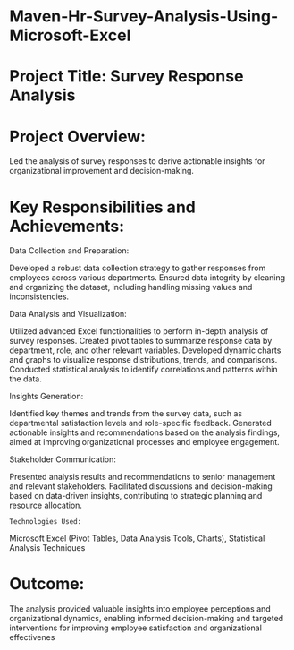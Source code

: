# Maven-Hr-Survey-Analysis-Using-Microsoft-Excel

# Project Title: Survey Response Analysis

# Project Overview:
Led the analysis of survey responses to derive actionable insights for organizational improvement and decision-making.

# Key Responsibilities and Achievements:

   Data Collection and Preparation:

Developed a robust data collection strategy to gather responses from employees across various departments.
Ensured data integrity by cleaning and organizing the dataset, including handling missing values and inconsistencies.

   Data Analysis and Visualization:

Utilized advanced Excel functionalities to perform in-depth analysis of survey responses.
Created pivot tables to summarize response data by department, role, and other relevant variables.
Developed dynamic charts and graphs to visualize response distributions, trends, and comparisons.
Conducted statistical analysis to identify correlations and patterns within the data.

   Insights Generation:

Identified key themes and trends from the survey data, such as departmental satisfaction levels and role-specific feedback.
Generated actionable insights and recommendations based on the analysis findings, aimed at improving organizational processes and employee engagement.

   Stakeholder Communication:

Presented analysis results and recommendations to senior management and relevant stakeholders.
Facilitated discussions and decision-making based on data-driven insights, contributing to strategic planning and resource allocation.
    
    Technologies Used:

Microsoft Excel (Pivot Tables, Data Analysis Tools, Charts), Statistical Analysis Techniques

# Outcome:
The analysis provided valuable insights into employee perceptions and organizational dynamics, enabling informed decision-making and targeted interventions for improving employee satisfaction and organizational effectivenes
